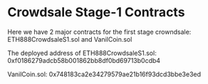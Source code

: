# Crowdsale Stage-1 Contracts

Here we have 2 major contracts for the first stage crowndsale:
ETH888CrowdsaleS1.sol and VanilCoin.sol
 
The deployed address of ETH888CrowdsaleS1.sol:
0xf0186279adcb58b001862bb8df0bd69713b0cdb4
 
VanilCoin.sol:
0x748183ca2e34279579ae21b16f93dcd3bbe3e3ed
